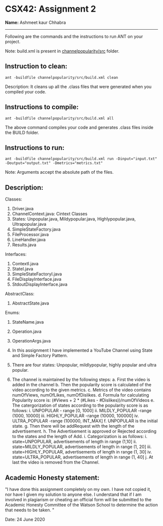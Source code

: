 # CSX42: Assignment 2
**Name:** Ashmeet kaur Chhabra

-----------------------------------------------------------------------

Following are the commands and the instructions to run ANT on your project.


Note: build.xml is present in [channelpopularity/src](./channelpopularity/src/) folder.

## Instruction to clean:

```commandline
ant -buildfile channelpopularity/src/build.xml clean
```

Description: It cleans up all the .class files that were generated when you
compiled your code.

## Instructions to compile:

```commandline
ant -buildfile channelpopularity/src/build.xml all
```
The above command compiles your code and generates .class files inside the BUILD folder.

## Instructions to run:

```commandline
ant -buildfile channelpopularity/src/build.xml run -Dinput="input.txt" -Doutput="output.txt" -Dmetrics="metrics.txt"
```
Note: Arguments accept the absolute path of the files.


## Description:

Classes: 
1. Driver.java
2. ChannelContext.java: Cintext Classes
3. States: Unpopular.java, Mildypopular.java, Highlypopular.java, Ultrapopular.java
4. SimpleStateFactory.java
5. FileProcessor.java
6. LineHandler.java
7. Results.java

Interfaces:
1. ContextI.java
2. StateI.java
3. SimpleStateFactoryI.java
4. FileDisplayInterface.java
5. StdoutDisplayInterface.java

AbstractClass:
1. AbstractState.java

Enums:
1. StateName.java
2. Operation.java
3. OperationArgs.java


1. In this assignment I have implemented a YouTube Channel using State and Simple Factory Pattern. 
2. There are four states: Unpopular, mildlypopular, highly popular and ultra popular.
3. The channel is maintained by the following steps:
	a. First the video is added in the channel
	b. Then the popularity score is calculated of the video according to the given metrics.
	c. Metrics of the video contains numOfViews, numOfLikes, numOfDislikes.
	d. Formula for calculating Popularity score is: (#Views + 2 * (#Likes - #Dislikes))/numOfVideos
	e. The catergorization of states according to the popularity score is as follows:
		i. UNPOPULAR - range [0, 1000]
		ii. MILDLY_POPULAR -range (1000, 10000]
		iii. HIGHLY_POPULAR -range (10000, 100000]
		iv. ULTRA_POPULAR -range (100000, INT_MAX]
	f. UNPOPULAR is the initial state.
	g. Then there will be addRequest with the length of the advertisement.
	h. The Advertisement is approved or Rejected according to the states and the length of Add.
	i. Categorization is as follows:
		i. state=UNPOPULAR, advertisements of length in range (1,10]
		ii. state=MILDLY_POPULAR, advertisements of length in range (1, 20]
		iii. state=HIGHLY_POPULAR, advertisements of length in range (1, 30]
		iv. state=ULTRA_POPULAR, advertisements of length in range (1, 40]
	j. At last the video is removed from the Channel.
	

## Academic Honesty statement:

"I have done this assignment completely on my own. I have not copied
it, nor have I given my solution to anyone else. I understand that if
I am involved in plagiarism or cheating an official form will be
submitted to the Academic Honesty Committee of the Watson School to
determine the action that needs to be taken. "

Date: 24 June 2020


